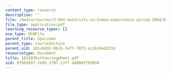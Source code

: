 ```yaml
---
content_type: resource
description: ''
file: /media/courses/3-094-materials-in-human-experience-spring-2004/6f6b56972e95170f137fa80002f92058_16SI03buttonringphmet.pdf
file_type: application/pdf
learning_resource_types: []
ocw_type: OCWFile
parent_title: Specimen
parent_type: CourseSection
parent_uid: 101c6d32-96cb-7ef7-f8f2-ac2616ed2216
resourcetype: Document
title: 16SI03buttonringphmet.pdf
uid: 6f6b5697-2e95-170f-137f-a80002f92058
---
```

